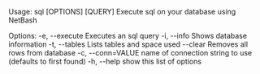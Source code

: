 Usage: sql [OPTIONS] [QUERY]
Execute sql on your database using NetBash

Options:
  -e, --execute              Executes an sql query
  -i, --info                 Shows database information
  -t, --tables               Lists tables and space used
      --clear                Removes all rows from database
  -c, --conn=VALUE           name of connection string to use (defaults to first found)
  -h, --help                 show this list of options